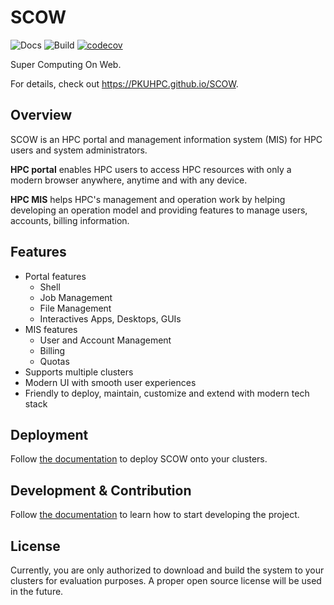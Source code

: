 # SCOW

![Docs](https://github.com/PKUHPC/SCOW/actions/workflows/docs.yaml/badge.svg)
![Build](https://github.com/PKUHPC/SCOW/actions/workflows/test-build-publish.yaml/badge.svg)
[![codecov](https://codecov.io/gh/PKUHPC/SCOW/branch/master/graph/badge.svg?token=S9JCB2DXML)](https://codecov.io/gh/PKUHPC/SCOW)

Super Computing On Web.

For details, check out https://PKUHPC.github.io/SCOW.

## Overview

SCOW is an HPC portal and management information system (MIS) for HPC users and system administrators. 

**HPC portal** enables HPC users to access HPC resources with only a modern browser anywhere, anytime and with any device.

**HPC MIS** helps HPC's management and operation work by helping developing an operation model and providing features to manage users, accounts, billing information.

## Features

- Portal features
    - Shell
    - Job Management
    - File Management
    - Interactives Apps, Desktops, GUIs
- MIS features
    - User and Account Management
    - Billing
    - Quotas
- Supports multiple clusters
- Modern UI with smooth user experiences
- Friendly to deploy, maintain, customize and extend with modern tech stack

## Deployment

Follow [the documentation](https://pkuhpc.github.io/SCOW/docs/common/deployment/overview) to deploy SCOW onto your clusters.

## Development & Contribution

Follow [the documentation](https://pkuhpc.github.io/SCOW/docs/common/dev) to learn how to start developing the project.

## License

Currently, you are only authorized to download and build the system to your clusters for evaluation purposes. A proper open source license will be used in the future. 

